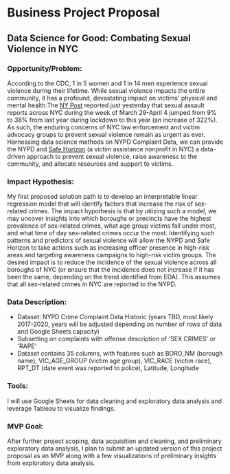 
# Business Project Proposal

## Data Science for Good: Combating Sexual Violence in NYC

### Opportunity/Problem:
According to the CDC, 1 in 5 women and 1 in 14 men experience sexual violence during their lifetime.  While sexual violence impacts the entire community, it has a profound, devastating impact on victims' physical and mental health.The [NY Post](https://nypost.com/2021/04/10/sexual-assault-across-nyc-up-125-from-same-time-last-year/) reported just yesterday that sexual assault reports across NYC during the week of March 29-April 4 jumped from 9% to 38% from last year during lockdown to this year (an increase of 322%). As such, the enduring concerns of NYC law enforcement and victim advocacy groups to prevent sexual violence remain as urgent as ever. Harnessing data science methods on NYPD Complaint Data, we can provide the NYPD and [Safe Horizon](https://www.safehorizon.org/our-services/what-we-do/) (a victim assistance nonprofit in NYC) a data-driven approach to prevent sexual violence, raise awareness to the community, and allocate resources and support to victims.

### Impact Hypothesis:
My first proposed solution path is to develop an interpretable linear regression model that will identify factors that increase the risk of sex-related crimes. The impact hypothesis is that by utiizing such a model, we may uncover insights into which boroughs or precincts have the highest prevalence of sex-related crimes, what age group victims fall under most, and what time of day sex-related crimes occur the most. Identifying such patterns and predictors of sexual violence will allow the NYPD and Safe Horizon to take actions such as increasing officer presence in high-risk areas and targeting awareness campaigns to high-risk victim groups. The desired impact is to reduce the incidence of the sexual violence across all boroughs of NYC (or ensure that the incidence does not increase if it has been the same, depending on the trend identified from EDA). This assumes that all sex-related crimes in NYC are reported to the NYPD.

### Data Description:
* Dataset: NYPD Crime Complaint Data Historic (years TBD, most likely 2017-2020, years will be adjusted depending on number of rows of data and Google Sheets capacity)
* Subsetting on complaints with offense description of 'SEX CRIMES' or 'RAPE'
* Dataset contains 35 columns, with features such as BORO_NM (borough name), VIC_AGE_GROUP (victim age group), VIC_RACE (victim race), RPT_DT (date event was reported to police), Latitude, Longitude

### Tools:
I will use Google Sheets for data cleaning and exploratory data analysis and leverage Tableau to visualize findings.

### MVP Goal:
After further project scoping, data acquisition and cleaning, and preliminary exploratory data analysis, I plan to submit an updated version of this project proposal as an MVP along with a few visualizations of preliminary insights from exploratory data analysis.














